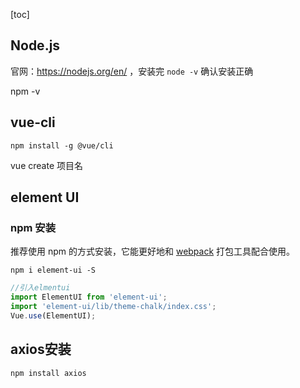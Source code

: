 [toc]

## Node.js  

官网：https://nodejs.org/en/  ，安装完 `node -v` 确认安装正确

npm -v

## vue-cli

```shell
npm install -g @vue/cli
```

vue create 项目名

## element UI

### npm 安装

推荐使用 npm 的方式安装，它能更好地和 [webpack](https://webpack.js.org/) 打包工具配合使用。

```shell
npm i element-ui -S
```

```js
//引入elmentui
import ElementUI from 'element-ui';
import 'element-ui/lib/theme-chalk/index.css';
Vue.use(ElementUI);
```



## axios安装

```shell
npm install axios
```

